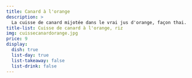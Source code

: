 ```yaml
---
title: Canard à l'orange 
description: >
  La cuisse de canard mijotée dans le vrai jus d'orange, façon thai.
title-list: Cuisse de canard à l'orange, riz
img: cuissecanardorange.jpg
price: 9
display:
  dish: true
  list-day: true
  list-takeaway: false
  list-drink: false
---
```

